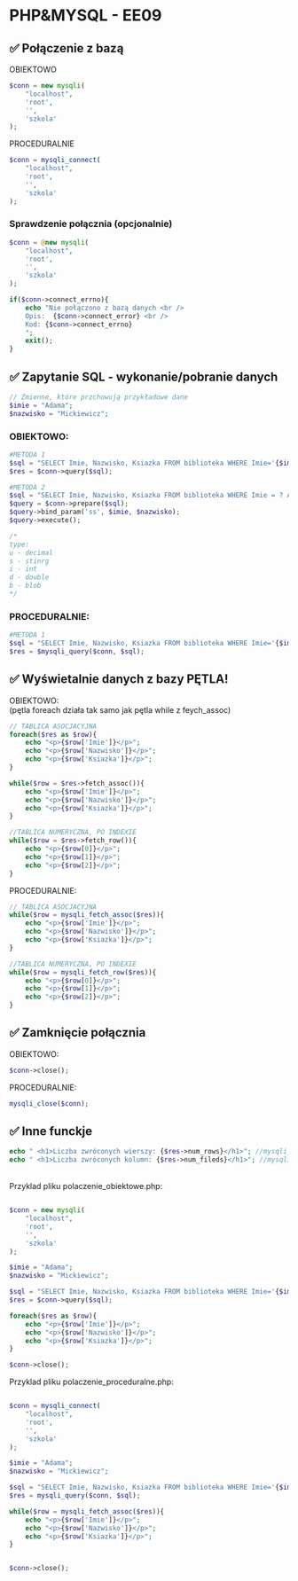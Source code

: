 
# PHP&MYSQL -  EE09


## ✅ Połączenie z bazą
OBIEKTOWO
```php
$conn = new mysqli(
    "localhost",
    'root',
    '',
    'szkola'
);
```
PROCEDURALNIE
```php
$conn = mysqli_connect(
    "localhost",
    'root',
    '',
    'szkola'
);
```

### Sprawdzenie połącznia (opcjonalnie)
```php
$conn = @new mysqli(
    "localhost",
    'root',
    '',
    'szkola'
);

if($conn->connect_errno){
    echo "Nie połączono z bazą danych <br />
    Opis:  {$conn->connect_error} <br />
    Kod: {$conn->connect_errno}
    ";
    exit();
}

```


## ✅ Zapytanie SQL - wykonanie/pobranie danych


```php
// Zmienne, które przchowują przykładowe dane
$imie = "Adama";
$nazwisko = "Mickiewicz";
```


### OBIEKTOWO:

```php
#METODA 1
$sql = "SELECT Imie, Nazwisko, Ksiazka FROM biblioteka WHERE Imie='{$imie}' AND Nazwisko='{$nazwisko}'";
$res = $conn->query($sql);

#METODA 2
$sql = "SELECT Imie, Nazwisko, Ksiazka FROM biblioteka WHERE Imie = ? AND nazwisko =?";
$query = $conn->prepare($sql);
$query->bind_param('ss', $imie, $nazwisko);
$query->execute();

/*
type:
u - decimal
s - stinrg
i - int
d - double
b - blob
*/
```

### PROCEDURALNIE:

```php
#METODA 1
$sql = "SELECT Imie, Nazwisko, Ksiazka FROM biblioteka WHERE Imie='{$imie}' AND Nazwisko='{$nazwisko}'";
$res = $mysqli_query($conn, $sql);

```




## ✅ Wyświetalnie danych z bazy PĘTLA!
OBIEKTOWO: \
(pętla foreach działa tak samo jak pętla while z feych_assoc)
```php
// TABLICA ASOCJACYJNA
foreach($res as $row){
    echo "<p>{$row['Imie']}</p>";
    echo "<p>{$row['Nazwisko']}</p>";
    echo "<p>{$row['Ksiazka']}</p>";
}

while($row = $res->fetch_assoc()){
    echo "<p>{$row['Imie']}</p>";
    echo "<p>{$row['Nazwisko']}</p>";
    echo "<p>{$row['Ksiazka']}</p>";
}

//TABLICA NUMERYCZNA, PO INDEXIE
while($row = $res->fetch_row()){
    echo "<p>{$row[0]}</p>";
    echo "<p>{$row[1]}</p>";
    echo "<p>{$row[2]}</p>";
}

```

PROCEDURALNIE:

```php
// TABLICA ASOCJACYJNA
while($row = mysqli_fetch_assoc($res)){
    echo "<p>{$row['Imie']}</p>";
    echo "<p>{$row['Nazwisko']}</p>";
    echo "<p>{$row['Ksiazka']}</p>";
}

//TABLICA NUMERYCZNA, PO INDEXIE
while($row = mysqli_fetch_row($res)){
    echo "<p>{$row[0]}</p>";
    echo "<p>{$row[1]}</p>";
    echo "<p>{$row[2]}</p>";
}
```



## ✅ Zamknięcie połącznia


OBIEKTOWO:
```php
$conn->close();
```

PROCEDURALNIE:
```php
mysqli_close($conn);
```



## ✅ Inne funckje

```php
echo " <h1>Liczba zwróconych wierszy: {$res->num_rows}</h1>"; //mysqli_num_rows($res)
echo " <h1>Liczba zwróconych kolumn: {$res->num_fileds}</h1>"; //mysqli_num_fileds($res)
```

\
Przyklad pliku polaczenie_obiektowe.php:
```php

$conn = new mysqli(
    "localhost",
    'root',
    '',
    'szkola'
);

$imie = "Adama";
$nazwisko = "Mickiewicz";

$sql = "SELECT Imie, Nazwisko, Ksiazka FROM biblioteka WHERE Imie='{$imie}' AND Nazwisko='{$nazwisko}'";
$res = $conn->query($sql);

foreach($res as $row){
    echo "<p>{$row['Imie']}</p>";
    echo "<p>{$row['Nazwisko']}</p>";
    echo "<p>{$row['Ksiazka']}</p>";
}

$conn->close();
```

Przyklad pliku polaczenie_proceduralne.php:
```php

$conn = mysqli_connect(
    "localhost",
    'root',
    '',
    'szkola'
);

$imie = "Adama";
$nazwisko = "Mickiewicz";

$sql = "SELECT Imie, Nazwisko, Ksiazka FROM biblioteka WHERE Imie='{$imie}' AND Nazwisko='{$nazwisko}'";
$res = mysqli_query($conn, $sql);

while($row = mysqli_fetch_assoc($res)){
    echo "<p>{$row['Imie']}</p>";
    echo "<p>{$row['Nazwisko']}</p>";
    echo "<p>{$row['Ksiazka']}</p>";
}


$conn->close();
```